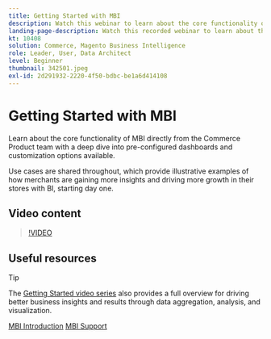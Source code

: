 ```yaml
---
title: Getting Started with MBI
description: Watch this webinar to learn about the core functionality of MBI for your Adobe Commerce or Magento Open Source store.
landing-page-description: Watch this recorded webinar to learn about the core functionality of MBI for your Adobe Commerce or Magento Open Source store.
kt: 10408
solution: Commerce, Magento Business Intelligence
role: Leader, User, Data Architect
level: Beginner
thumbnail: 342501.jpeg
exl-id: 2d291932-2220-4f50-bdbc-be1a6d414108
---
```

# Getting Started with MBI

Learn about the core functionality of MBI directly from the Commerce Product team with a deep dive into pre-configured dashboards and customization options available.

Use cases are shared throughout, which provide illustrative examples of how merchants are gaining more insights and driving more growth in their stores with BI, starting day one.

## Video content

>[!VIDEO](https://video.tv.adobe.com/v/342501?quality=12&learn=on)

## Useful resources

>[!TIP]
>
>The [Getting Started video series](https://experienceleagueadobe.com/docs/commerce-learn/tutorials/mbi/introduction/1-overview.html) also provides a full overview for driving better business insights and results through data aggregation, analysis, and visualization.

[MBI Introduction](https://docs.magento.com/mbi/getting-started/getting-started.html)
[MBI Support](https://support.magento.com/hc/en-us/articles/360016730811)
